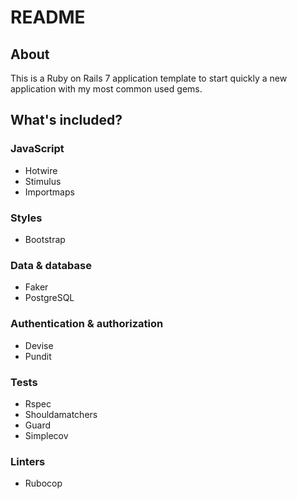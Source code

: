 # README

## About

This is a Ruby on Rails 7 application template to start quickly a new application with my most common used gems.

## What's included?

### JavaScript

- Hotwire
- Stimulus
- Importmaps

### Styles

- Bootstrap

### Data & database

- Faker
- PostgreSQL

### Authentication & authorization

- Devise
- Pundit

### Tests

- Rspec
- Shouldamatchers
- Guard
- Simplecov

### Linters

- Rubocop
